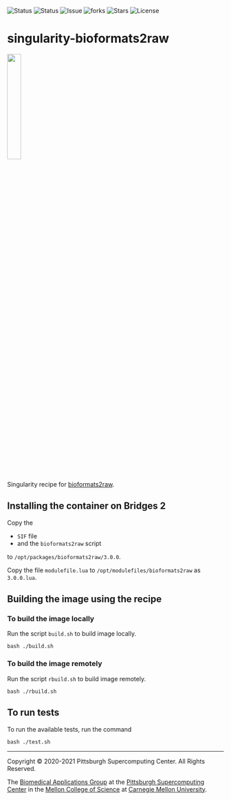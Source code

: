 ![Status](https://github.com/pscedu/singularity-bioformats2raw/actions/workflows/main.yml/badge.svg)
![Status](https://github.com/pscedu/singularity-bioformats2raw/actions/workflows/pretty.yml/badge.svg)
![Issue](https://img.shields.io/github/issues/pscedu/singularity-bioformats2raw)
![forks](https://img.shields.io/github/forks/pscedu/singularity-bioformats2raw)
![Stars](https://img.shields.io/github/stars/pscedu/singularity-bioformats2raw)
![License](https://img.shields.io/github/license/pscedu/singularity-bioformats2raw)

# singularity-bioformats2raw
<img src="https://www.glencoesoftware.com/img/logo.svg" width="25%" />

Singularity recipe for [bioformats2raw](https://github.com/glencoesoftware/bioformats2raw).

## Installing the container on Bridges 2
Copy the

* `SIF` file
* and the `bioformats2raw` script

to `/opt/packages/bioformats2raw/3.0.0`.

Copy the file `modulefile.lua` to `/opt/modulefiles/bioformats2raw` as `3.0.0.lua`.

## Building the image using the recipe
### To build the image locally
Run the script `build.sh` to build image locally.

```
bash ./build.sh
```

### To build the image remotely
Run the script `rbuild.sh` to build image remotely.

```
bash ./rbuild.sh
```

## To run tests
To run the available tests, run the command

```
bash ./test.sh
```

---
Copyright © 2020-2021 Pittsburgh Supercomputing Center. All Rights Reserved.

The [Biomedical Applications Group](https://www.psc.edu/biomedical-applications/) at the [Pittsburgh Supercomputing Center](http://www.psc.edu) in the [Mellon College of Science](https://www.cmu.edu/mcs/) at [Carnegie Mellon University](http://www.cmu.edu).
